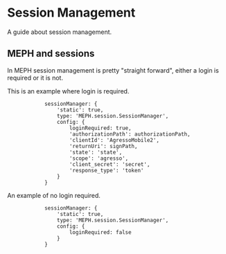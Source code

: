 ﻿# Session Management

A guide about session management.

## MEPH and sessions

In MEPH session management is pretty "straight forward", either a login is required or it is not.

This is an example where login is required.

				sessionManager: {
                    'static': true,
                    type: 'MEPH.session.SessionManager',
                    config: {
                        loginRequired: true,
                        'authorizationPath': authorizationPath,
                        'clientId': 'AgressoMobile2',
                        'returnUri': signPath,
                        'state': 'state',
                        'scope': 'agresso',
                        'client_secret': 'secret',
                        'response_type': 'token'
                    }
                }

An example of no login required.


				sessionManager: {
                    'static': true,
                    type: 'MEPH.session.SessionManager',
                    config: {
                        loginRequired: false
                    }
                }
